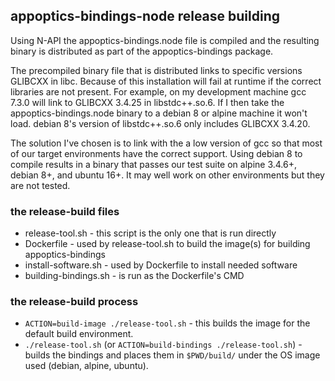 ## appoptics-bindings-node release building

Using N-API the appoptics-bindings.node file is compiled and the resulting binary is distributed as part of the appoptics-bindings package.

The precompiled binary file that is distributed links to specific versions GLIBCXX in libc. Because of this installation will fail at runtime if the correct libraries are not present. For example, on my development machine gcc 7.3.0 will link to GLIBCXX 3.4.25 in libstdc++.so.6. If I then take the appoptics-bindings.node binary to a debian 8 or alpine machine it won't load. debian 8's version of libstdc++.so.6 only includes GLIBCXX 3.4.20.

The solution I've chosen is to link with the a low version of gcc so that most of our target environments have the correct support. Using debian 8 to compile results in a binary that passes our test suite on alpine 3.4.6+, debian 8+, and ubuntu 16+. It may well work on other environments but they are not tested.

### the release-build files

- release-tool.sh - this script is the only one that is run directly
- Dockerfile - used by release-tool.sh to build the image(s) for building appoptics-bindings
- install-software.sh - used by Dockerfile to install needed software
- building-bindings.sh - is run as the Dockerfile's CMD

### the release-build process

- `ACTION=build-image ./release-tool.sh` - this builds the image for the default build environment.
- `./release-tool.sh` (or `ACTION=build-bindings ./release-tool.sh`) - builds the bindings and places them in `$PWD/build/` under the OS image used (debian, alpine, ubuntu).


